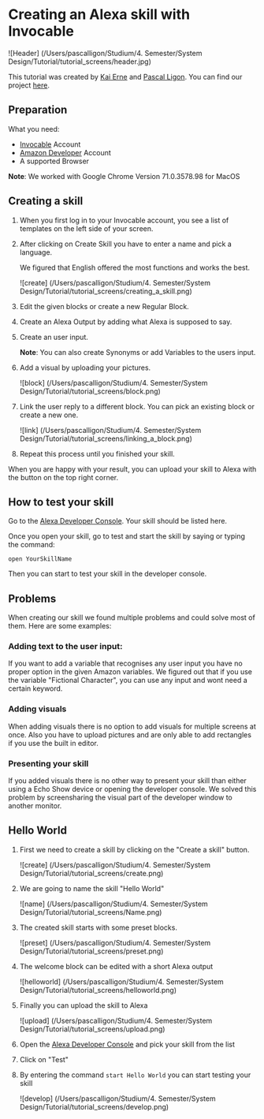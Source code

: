 # Creating an Alexa skill with Invocable

![Header] (/Users/pascalligon/Studium/4. Semester/System Design/Tutorial/tutorial_screens/header.jpg)

This tutorial was created by [Kai Erne](https://kaierne.de) and [Pascal Ligon](http://pascalligon.de).
You can find our project [here](https://app.invocable.com/shared/projects/53308675d06c3831b223a9ca99f10d43a1963705).
## Preparation

What you need:


* [Invocable](https://www.invocable.com/) Account  
* [Amazon Developer](https://developer.amazon.com/) Account  
* A supported Browser

**Note**: We worked with Google Chrome Version 71.0.3578.98 for MacOS

## Creating a skill

1.  When you first log in to your Invocable account, you see a list of templates on the left side of your screen. 

2. After clicking on Create Skill you have to enter a name and pick a language.

	We figured that English offered the most functions and works the best.
	
	![create] (/Users/pascalligon/Studium/4. Semester/System Design/Tutorial/tutorial_screens/creating_a_skill.png)

3. Edit the given blocks or create a new Regular Block.

4. Create an Alexa Output by adding what Alexa is supposed to say.

5. Create an user input.

	**Note**: You can also create Synonyms or add Variables to the users input.

6. Add a visual by uploading your pictures.
	
	![block] (/Users/pascalligon/Studium/4. Semester/System Design/Tutorial/tutorial_screens/block.png)

7. Link the user reply to a different block. You can pick an existing block or create a new one.
	
	![link] (/Users/pascalligon/Studium/4. Semester/System Design/Tutorial/tutorial_screens/linking_a_block.png)

8. Repeat this process until you finished your skill.

When you are happy with your result, you can upload your skill to Alexa with the button on the top right corner.

## How to test your skill

Go to the [Alexa Developer Console](https://developer.amazon.com/alexa/console/ask). Your skill should be listed here.

Once you open your skill, go to test and start the skill by saying or typing the command:

`open YourSkillName`

Then you can start to test your skill in the developer console.

## Problems
When creating our skill we found multiple problems and could solve most of them. Here are some examples:

### Adding text to the user input:
If you want to add a variable that recognises any user input you have no proper option in the given Amazon variables.
We figured out that if you use the variable "Fictional Character", you can use any input and wont need a certain keyword.

### Adding visuals
When adding visuals there is no option to add visuals for multiple screens at once. Also you have to upload pictures and are only able to add rectangles if you use the built in editor.

### Presenting your skill
If you added visuals there is no other way to present your skill than either using a Echo Show device or opening the developer console. We solved this problem by screensharing the visual part of the developer window to another monitor.


## Hello World

1. First we need to create a skill by clicking on the "Create a skill" button.  

	![create] (/Users/pascalligon/Studium/4. Semester/System Design/Tutorial/tutorial_screens/create.png)

2. We are going to name the skill "Hello World"

	![name] (/Users/pascalligon/Studium/4. Semester/System Design/Tutorial/tutorial_screens/Name.png)

3. The created skill starts with some preset blocks.

	![preset] (/Users/pascalligon/Studium/4. Semester/System Design/Tutorial/tutorial_screens/preset.png)

4. The welcome block can be edited with a short Alexa output

	![helloworld] (/Users/pascalligon/Studium/4. Semester/System Design/Tutorial/tutorial_screens/helloworld.png)
	
5. Finally you can upload the skill to Alexa
	
	![upload] (/Users/pascalligon/Studium/4. Semester/System Design/Tutorial/tutorial_screens/upload.png)
	
6. Open the [Alexa Developer Console](https://developer.amazon.com/alexa/console/ask) and pick your skill from the list

7. Click on "Test"

8. By entering the command `start Hello World` you can start testing your skill
	
	![develop] (/Users/pascalligon/Studium/4. Semester/System Design/Tutorial/tutorial_screens/develop.png)
